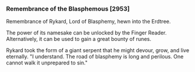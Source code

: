 ### Remembrance of the Blasphemous [2953]

Remembrance of Rykard, Lord of Blasphemy, hewn into the Erdtree.

The power of its namesake can be unlocked by the Finger Reader. Alternatively, it can be used to gain a great bounty of runes.

Rykard took the form of a giant serpent that he might devour, grow, and live eternally. "I understand. The road of blasphemy is long and perilous. One cannot walk it unprepared to sin."
